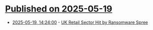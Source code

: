 # [Published on 2025-05-19](index.md)

* [2025-05-19, 14:24:00](https://soylentnews.org/article.pl?sid=25/05/18/145202&from=rss) - [UK Retail Sector Hit by Ransomware Spree](https://soylentnews.org/article.pl?sid=25/05/18/145202&from=rss)
